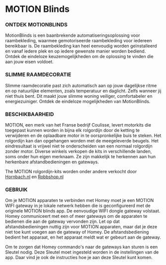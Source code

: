 # MOTION Blinds

### ONTDEK MOTIONBLINDS
MotionBlinds is een baanbrekende automatiseringsoplossing voor raambekleding, waarmee gemotoriseerde raambekleding voor iedereen bereikbaar is. De raambekleding kan heel eenvoudig worden geïnstalleerd en vanaf iedere plek en op iedere gewenste manier worden bediend. Ontdek de eindeloze keuzemogelijkheden om de oplossing te vinden die aan jouw eisen voldoet.

### SLIMME RAAMDECORATIE
Slimme raamdecoratie past zich automatisch aan op jouw dagelijkse ritme en op natuurlijke elementen, zoals temperatuur en daglicht. Zelfs wanneer jij niet thuis bent. Dit maakt jouw slimme woning veiliger, comfortabeler en energiezuiniger. Ontdek de eindeloze mogelijkheden van MotionBlinds.

### BESCHIKBAARHEID
MOTION, een merk van het Franse bedrijf Coulisse, levert motorkits die toegepast kunnen worden in bijna elk rolgordijn door de ketting te verwijderen en de oplaadbare motor in te oorspronkelijke buis te steken. Het rolgordijn kan dan opgehangen worden met de meegeleverde beugels. Het eindresultaat is vrijwel niet te onderscheiden van een normaal rolgordijn zonder motor. Diverse winkels verkopen de kits in verschillende landen, soms onder hun eigen merknaam. Ze zijn makkelijk te herkennen aan hun herkenbare afstandbedieningen en gateways.

The MOTION rolgordijn-kits worden onder andere verkocht door [Hornbach.nl](https://www.hornbach.nl/shop/MOTION-Motor-voor-Soluna-rolgordijnen/10251929/artikel.html) en [Robbshop.nl](https://www.robbshop.nl/motion-accumotor-433mhz-voor-rolgordijn-robb-smarrt)

### GEBRUIK
Om je MOTION apparaten te verbinden met Homey moet je een MOTION WIFI gateway in je lokale netwerk hebben die is geconfigureerd met de originele MOTION blinds app. De eenvoudige WIFI dongle gateway volstaat. Homey communiceert met een of meer gateways om de apparaten te bedienen die aan de gateway vervonden zijn. Let op dat afstandsbedieningen nuttig zijn voor MOTION apparaten, maar dat je deze niet toe kunt voegen aan de gateway of Homey. De afstandsbediening bedient het apparaat, en het apparaat meldt wat er gebeurt aan de gateway.

Om te zorgen dat Homey commando's naar de gateways kan sturen is een Sleutel nodig. Deze Sleutel moet ingesteld worden in de instellingen van de app. Daar vind je ook de instructies hoe je aan deze Sleutel kunt komen.
